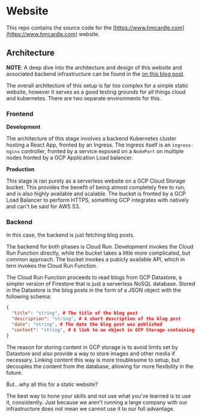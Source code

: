 # Website

This repo contains the source code for the [https://www.hmcardle.com](https://www.hmcardle.com) website.

## Architecture

**NOTE**: A deep dive into the architecture and design of this website and associated backend infrastructure can be found in the [on this blog post](https://www.hmcardle.com/posts/5640825748848640).

The overall architecture of this setup is far too complex for a simple static website, however it serves as a good testing grounds for all things cloud and kubernetes. There are two separate environments for this.

### Frontend

**Development**

The architecture of this stage involves a backend Kubernetes cluster hosting a React App, fronted by an Ingress. The ingress itself is an `ingress-nginx` controller, fronted by a service exposed on a `NodePort` on multiple nodes fronted by a GCP Application Load balancer.

**Production**

This stage is ran purely as a serverless website on a GCP Cloud Storage bucket. This provides the benefit of being almost completely free to run, and is also highly available and scalable. The bucket is fronted by a GCP Load Balancer to perform HTTPS, something GCP integrates with natively and can't be said for AWS S3.

### Backend

In this case, the backend is just fetching blog posts.

The backend for both phases is Cloud Run. Development invokes the Cloud Run Function directly, while the bucket takes a little more complicated, but common approach. The bucket invokes a pubicly available API, which in tern invokes the Cloud Run Function.

The Cloud Run Function proceeds to read blogs from GCP Datastore, a simpler version of Firestore that is just a serverless NoSQL database. Stored in the Datastore is the blog posts in the form of a JSON object with the following schema:

```json
{
  "title": "string", # The title of the blog post
  "description": "string", # A short description of the blog post
  "date": "string", # The date the blog post was published
  "content": "string", # A link to an object in GCP Storage containing the blog post content
}
```

The reason for storing content in GCP storage is to avoid limits set by Datastore and also provide a way to store images and other media if necessary. Linking content this way is more troublesome to setup, but decouples the content from the database, allowing for more flexibility in the future.

But...why all this for a static website?

The best way to hone your skills and not use what you've learned is to use it, consistently. Just because we aren't running a large company with our infrastructure does not mean we cannot use it to our full advantage. 

